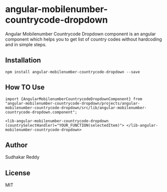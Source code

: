 # angular-mobilenumber-countrycode-dropdown
Angular Mobilenumber Countrycode Dropdown component is an angular component which helps you to get list of country codes without hardcoding and in simple steps.

## Installation

`npm install angular-mobilenumber-countrycode-dropdown --save`

## How TO Use

`import {AngularMobilenumberCountrycodeDropdownComponent} from "angular-mobilenumber-countrycode-dropdown/projects/angular-mobilenumber-countrycode-dropdown/src/lib/angular-mobilenumber-countrycode-dropdown.component";`

`<lib-angular-mobilenumber-countrycode-dropdown  (countrySelectHandler)="YOUR_FUNCTION(selectedItem)"> </lib-angular-mobilenumber-countrycode-dropdown>`

## Author

Sudhakar Reddy

## License

MIT
